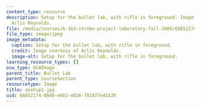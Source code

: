 ```yaml
---
content_type: resource
description: Setup for the bullet lab, with rifle in foreground. Image courtesy of
  Arlis Reynolds.
file: /media/courses/6-163-strobe-project-laboratory-fall-2005/688521748840e6b34d26781d77e45339_asetup1.jpg
file_type: image/jpeg
image_metadata:
  caption: Setup for the bullet lab, with rifle in foreground.
  credit: Image courtesy of Arlis Reynolds.
  image-alt: Setup for the bullet lab, with rifle in foreground.
learning_resource_types: []
ocw_type: OCWImage
parent_title: Bullet Lab
parent_type: CourseSection
resourcetype: Image
title: asetup1.jpg
uid: 68852174-8840-e6b3-4d26-781d77e45339
---
```

